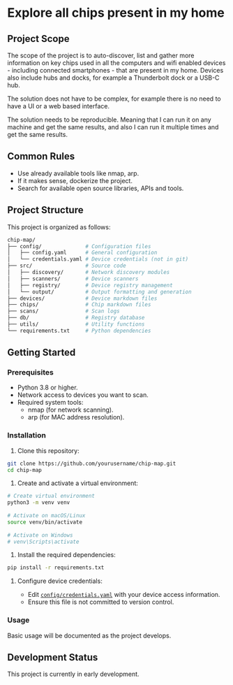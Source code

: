 # Explore all chips present in my home

## Project Scope

The scope of the project is to auto-discover, list and gather more information on key chips used in all the computers and wifi enabled devices - including connected smartphones - that are present in my home. Devices also include hubs and docks, for example a Thunderbolt dock or a USB-C hub.

The solution does not have to be complex, for example there is no need to have a UI or a web based interface.

The solution needs to be reproducible. Meaning that I can run it on any machine and get the same results, and also I can run it multiple times and get the same results.

## Common Rules

* Use already available tools like nmap, arp.
* If it makes sense, dockerize the project.
* Search for available open source libraries, APIs and tools.

## Project Structure

This project is organized as follows:

```bash
chip-map/
├── config/              # Configuration files
│   ├── config.yaml      # General configuration
│   └── credentials.yaml # Device credentials (not in git)
├── src/                 # Source code
│   ├── discovery/       # Network discovery modules
│   ├── scanners/        # Device scanners
│   ├── registry/        # Device registry management
│   └── output/          # Output formatting and generation
├── devices/             # Device markdown files
├── chips/               # Chip markdown files
├── scans/               # Scan logs
├── db/                  # Registry database
├── utils/               # Utility functions
└── requirements.txt     # Python dependencies
```

## Getting Started

### Prerequisites

* Python 3.8 or higher.
* Network access to devices you want to scan.
* Required system tools:
  * nmap (for network scanning).
  * arp (for MAC address resolution).

### Installation

1. Clone this repository:

```bash
git clone https://github.com/yourusername/chip-map.git
cd chip-map
```

1. Create and activate a virtual environment:

```bash
# Create virtual environment
python3 -m venv venv
   
# Activate on macOS/Linux
source venv/bin/activate
   
# Activate on Windows
# venv\Scripts\activate
```

1. Install the required dependencies:

```bash
pip install -r requirements.txt
```

1. Configure device credentials:

   * Edit [`config/credentials.yaml`](config/credentials.yaml) with your device access information.
   * Ensure this file is not committed to version control.

### Usage

Basic usage will be documented as the project develops.

## Development Status

This project is currently in early development.

